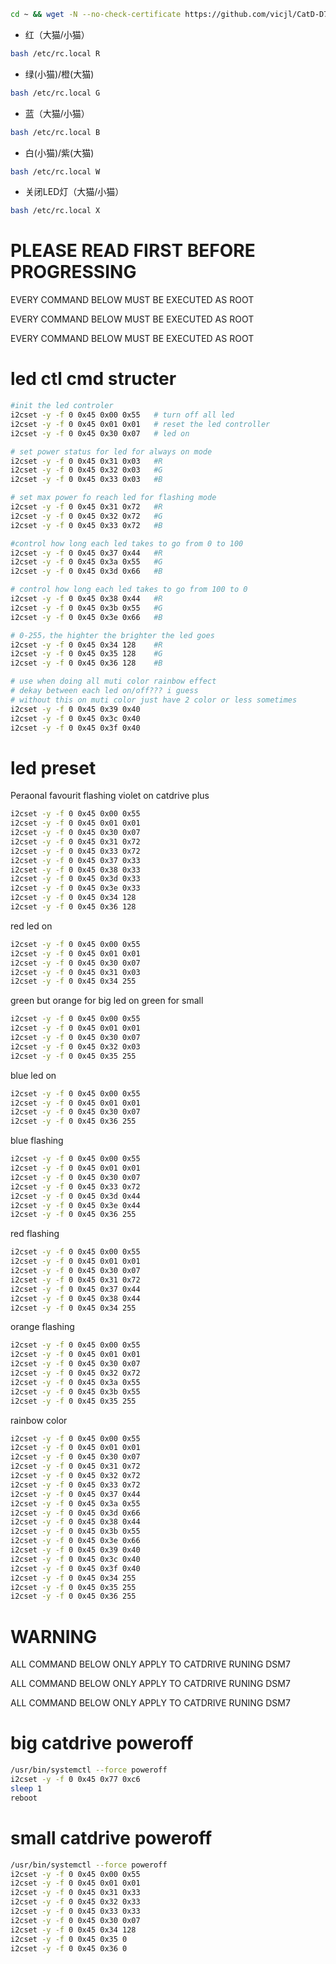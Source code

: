 ```sh
cd ~ && wget -N --no-check-certificate https://github.com/vicjl/CatD-D7/raw/main/install.sh && chmod +x /root/install.sh && bash /root/install.sh 120X
```

* 红（大猫/小猫）
 ```sh
bash /etc/rc.local R
 ```

* 绿(小猫)/橙(大猫)
 ```sh
bash /etc/rc.local G
 ```
* 蓝（大猫/小猫）
 ```sh
bash /etc/rc.local B
 ```
* 白(小猫)/紫(大猫)
 ```sh
bash /etc/rc.local W
 ```
* 关闭LED灯（大猫/小猫）
 ```sh
bash /etc/rc.local X
```

# PLEASE READ FIRST BEFORE PROGRESSING

EVERY COMMAND BELOW MUST BE EXECUTED AS ROOT

EVERY COMMAND BELOW MUST BE EXECUTED AS ROOT

EVERY COMMAND BELOW MUST BE EXECUTED AS ROOT

# led ctl cmd structer
```sh
#init the led controler
i2cset -y -f 0 0x45 0x00 0x55   # turn off all led
i2cset -y -f 0 0x45 0x01 0x01   # reset the led controller
i2cset -y -f 0 0x45 0x30 0x07   # led on

# set power status for led for always on mode
i2cset -y -f 0 0x45 0x31 0x03   #R
i2cset -y -f 0 0x45 0x32 0x03   #G
i2cset -y -f 0 0x45 0x33 0x03   #B

# set max power fo reach led for flashing mode
i2cset -y -f 0 0x45 0x31 0x72   #R
i2cset -y -f 0 0x45 0x32 0x72   #G
i2cset -y -f 0 0x45 0x33 0x72   #B

#control how long each led takes to go from 0 to 100
i2cset -y -f 0 0x45 0x37 0x44   #R
i2cset -y -f 0 0x45 0x3a 0x55   #G
i2cset -y -f 0 0x45 0x3d 0x66   #B

# control how long each led takes to go from 100 to 0
i2cset -y -f 0 0x45 0x38 0x44   #R
i2cset -y -f 0 0x45 0x3b 0x55   #G
i2cset -y -f 0 0x45 0x3e 0x66   #B

# 0-255，the highter the brighter the led goes
i2cset -y -f 0 0x45 0x34 128    #R
i2cset -y -f 0 0x45 0x35 128    #G
i2cset -y -f 0 0x45 0x36 128    #B

# use when doing all muti color rainbow effect
# dekay between each led on/off??? i guess
# without this on muti color just have 2 color or less sometimes
i2cset -y -f 0 0x45 0x39 0x40
i2cset -y -f 0 0x45 0x3c 0x40
i2cset -y -f 0 0x45 0x3f 0x40
```
# led preset

Peraonal favourit flashing violet on catdrive plus
```sh
i2cset -y -f 0 0x45 0x00 0x55
i2cset -y -f 0 0x45 0x01 0x01
i2cset -y -f 0 0x45 0x30 0x07
i2cset -y -f 0 0x45 0x31 0x72
i2cset -y -f 0 0x45 0x33 0x72
i2cset -y -f 0 0x45 0x37 0x33
i2cset -y -f 0 0x45 0x38 0x33
i2cset -y -f 0 0x45 0x3d 0x33
i2cset -y -f 0 0x45 0x3e 0x33
i2cset -y -f 0 0x45 0x34 128
i2cset -y -f 0 0x45 0x36 128
```
red led on
```sh
i2cset -y -f 0 0x45 0x00 0x55
i2cset -y -f 0 0x45 0x01 0x01
i2cset -y -f 0 0x45 0x30 0x07
i2cset -y -f 0 0x45 0x31 0x03
i2cset -y -f 0 0x45 0x34 255
```
green but orange for big led on green for small
```sh
i2cset -y -f 0 0x45 0x00 0x55
i2cset -y -f 0 0x45 0x01 0x01
i2cset -y -f 0 0x45 0x30 0x07
i2cset -y -f 0 0x45 0x32 0x03
i2cset -y -f 0 0x45 0x35 255
```
blue led on
```sh
i2cset -y -f 0 0x45 0x00 0x55
i2cset -y -f 0 0x45 0x01 0x01
i2cset -y -f 0 0x45 0x30 0x07
i2cset -y -f 0 0x45 0x36 255
```
blue flashing
```sh
i2cset -y -f 0 0x45 0x00 0x55
i2cset -y -f 0 0x45 0x01 0x01
i2cset -y -f 0 0x45 0x30 0x07
i2cset -y -f 0 0x45 0x33 0x72
i2cset -y -f 0 0x45 0x3d 0x44
i2cset -y -f 0 0x45 0x3e 0x44
i2cset -y -f 0 0x45 0x36 255
```
red flashing
```sh
i2cset -y -f 0 0x45 0x00 0x55
i2cset -y -f 0 0x45 0x01 0x01
i2cset -y -f 0 0x45 0x30 0x07
i2cset -y -f 0 0x45 0x31 0x72
i2cset -y -f 0 0x45 0x37 0x44
i2cset -y -f 0 0x45 0x38 0x44
i2cset -y -f 0 0x45 0x34 255
```
orange flashing
```sh
i2cset -y -f 0 0x45 0x00 0x55
i2cset -y -f 0 0x45 0x01 0x01
i2cset -y -f 0 0x45 0x30 0x07
i2cset -y -f 0 0x45 0x32 0x72
i2cset -y -f 0 0x45 0x3a 0x55
i2cset -y -f 0 0x45 0x3b 0x55
i2cset -y -f 0 0x45 0x35 255
```
rainbow color
```sh
i2cset -y -f 0 0x45 0x00 0x55
i2cset -y -f 0 0x45 0x01 0x01
i2cset -y -f 0 0x45 0x30 0x07
i2cset -y -f 0 0x45 0x31 0x72
i2cset -y -f 0 0x45 0x32 0x72
i2cset -y -f 0 0x45 0x33 0x72
i2cset -y -f 0 0x45 0x37 0x44
i2cset -y -f 0 0x45 0x3a 0x55
i2cset -y -f 0 0x45 0x3d 0x66
i2cset -y -f 0 0x45 0x38 0x44
i2cset -y -f 0 0x45 0x3b 0x55
i2cset -y -f 0 0x45 0x3e 0x66
i2cset -y -f 0 0x45 0x39 0x40
i2cset -y -f 0 0x45 0x3c 0x40
i2cset -y -f 0 0x45 0x3f 0x40
i2cset -y -f 0 0x45 0x34 255
i2cset -y -f 0 0x45 0x35 255
i2cset -y -f 0 0x45 0x36 255
```
# WARNING

ALL COMMAND BELOW ONLY APPLY TO CATDRIVE RUNING DSM7

ALL COMMAND BELOW ONLY APPLY TO CATDRIVE RUNING DSM7

ALL COMMAND BELOW ONLY APPLY TO CATDRIVE RUNING DSM7

# big catdrive poweroff
```sh
/usr/bin/systemctl --force poweroff
i2cset -y -f 0 0x45 0x77 0xc6
sleep 1
reboot
```

# small catdrive poweroff
```sh
/usr/bin/systemctl --force poweroff
i2cset -y -f 0 0x45 0x00 0x55
i2cset -y -f 0 0x45 0x01 0x01
i2cset -y -f 0 0x45 0x31 0x33
i2cset -y -f 0 0x45 0x32 0x33
i2cset -y -f 0 0x45 0x33 0x33
i2cset -y -f 0 0x45 0x30 0x07
i2cset -y -f 0 0x45 0x34 128
i2cset -y -f 0 0x45 0x35 0
i2cset -y -f 0 0x45 0x36 0
```
